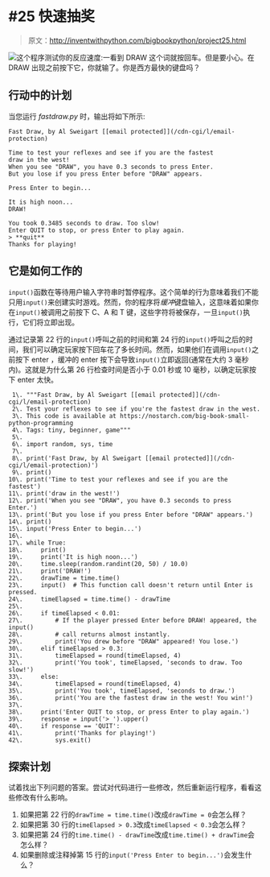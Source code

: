 # #25 快速抽奖

> 原文：<http://inventwithpython.com/bigbookpython/project25.html>

![](../Images/9d995d63aaead72cad01120081eb8f75.png)这个程序测试你的反应速度:一看到 DRAW 这个词就按回车。但是要小心。在 DRAW 出现之前按下它，你就输了。你是西方最快的键盘吗？

## 行动中的计划

当您运行 *fastdraw.py* 时，输出将如下所示:

```
Fast Draw, by Al Sweigart [[email protected]](/cdn-cgi/l/email-protection)

Time to test your reflexes and see if you are the fastest
draw in the west!
When you see "DRAW", you have 0.3 seconds to press Enter.
But you lose if you press Enter before "DRAW" appears.

Press Enter to begin...

It is high noon...
DRAW!

You took 0.3485 seconds to draw. Too slow!
Enter QUIT to stop, or press Enter to play again.
> **quit**
Thanks for playing!
```

## 它是如何工作的

`input()`函数在等待用户输入字符串时暂停程序。这个简单的行为意味着我们不能只用`input()`来创建实时游戏。然而，你的程序将*缓冲*键盘输入，这意味着如果你在`input()`被调用之前按下 C、A 和 T 键，这些字符将被保存，一旦`input()`执行，它们将立即出现。

通过记录第 22 行的`input()`呼叫之前的时间和第 24 行的`input()`呼叫之后的时间，我们可以确定玩家按下回车花了多长时间。然而，如果他们在调用`input()`之前按下 enter ，缓冲的 enter 按下会导致`input()`立即返回(通常在大约 3 毫秒内)。这就是为什么第 26 行检查时间是否小于 0.01 秒或 10 毫秒，以确定玩家按下 enter 太快。

```
 1\. """Fast Draw, by Al Sweigart [[email protected]](/cdn-cgi/l/email-protection)
 2\. Test your reflexes to see if you're the fastest draw in the west.
 3\. This code is available at https://nostarch.com/big-book-small-python-programming
 4\. Tags: tiny, beginner, game"""
 5\. 
 6\. import random, sys, time
 7\. 
 8\. print('Fast Draw, by Al Sweigart [[email protected]](/cdn-cgi/l/email-protection)')
 9\. print()
10\. print('Time to test your reflexes and see if you are the fastest')
11\. print('draw in the west!')
12\. print('When you see "DRAW", you have 0.3 seconds to press Enter.')
13\. print('But you lose if you press Enter before "DRAW" appears.')
14\. print()
15\. input('Press Enter to begin...')
16\. 
17\. while True:
18\.     print()
19\.     print('It is high noon...')
20\.     time.sleep(random.randint(20, 50) / 10.0)
21\.     print('DRAW!')
22\.     drawTime = time.time()
23\.     input()  # This function call doesn't return until Enter is pressed.
24\.     timeElapsed = time.time() - drawTime
25\. 
26\.     if timeElapsed < 0.01:
27\.         # If the player pressed Enter before DRAW! appeared, the input()
28\.         # call returns almost instantly.
29\.         print('You drew before "DRAW" appeared! You lose.')
30\.     elif timeElapsed > 0.3:
31\.         timeElapsed = round(timeElapsed, 4)
32\.         print('You took', timeElapsed, 'seconds to draw. Too slow!')
33\.     else:
34\.         timeElapsed = round(timeElapsed, 4)
35\.         print('You took', timeElapsed, 'seconds to draw.')
36\.         print('You are the fastest draw in the west! You win!')
37\. 
38\.     print('Enter QUIT to stop, or press Enter to play again.')
39\.     response = input('> ').upper()
40\.     if response == 'QUIT':
41\.         print('Thanks for playing!')
42\.         sys.exit() 
```

## 探索计划

试着找出下列问题的答案。尝试对代码进行一些修改，然后重新运行程序，看看这些修改有什么影响。

1.  如果把第 22 行的`drawTime = time.time()`改成`drawTime = 0`会怎么样？
2.  如果把第 30 行的`timeElapsed > 0.3`改成`timeElapsed < 0.3`会怎么样？
3.  如果把第 24 行的`time.time() - drawTime`改成`time.time() + drawTime`会怎么样？
4.  如果删除或注释掉第 15 行的`input('Press Enter to begin...')`会发生什么？
